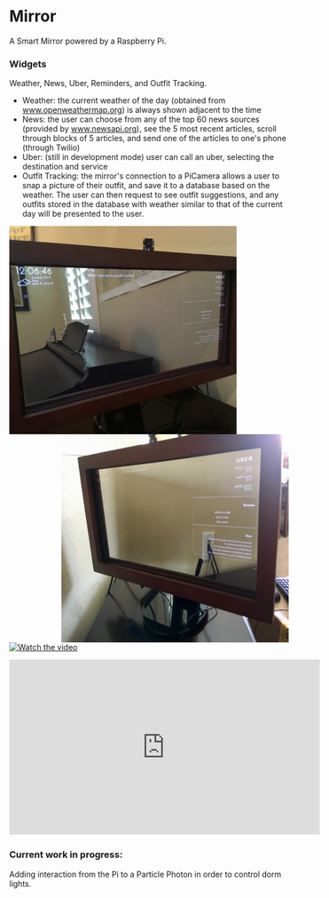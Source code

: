 # Mirror
A Smart Mirror powered by a Raspberry Pi. 

### Widgets 
Weather, News, Uber, Reminders, and Outfit Tracking.
- Weather: the current weather of the day (obtained from www.openweathermap.org) is always shown adjacent to the time
- News: the user can choose from any of the top 60 news sources (provided by www.newsapi.org), see the 5 most recent articles, scroll through blocks of 5 articles, and send one of the articles to one's phone (through Twilio)
- Uber: (still in development mode) user can call an uber, selecting the destination and service
- Outfit Tracking: the mirror's connection to a PiCamera allows a user to snap a picture of their outfit, and save it to a database based on the weather. The user can then request to see outfit suggestions, and any outfits stored in the database with weather similar to that of the current day will be presented to the user. 

<img align="left" width="410" height="375" src="https://github.com/ajoann/Mirror/blob/master/img/mirror_left.JPG">
<img align="right" width="410" height="375" src="https://github.com/ajoann/Mirror/blob/master/img/mirror_right.jpg">

[![Watch the video](https://img.youtube.com/vi/HZM_5S88JLk/0.jpg)](https://www.youtube.com/embed/HZM_5S88JLk)

<iframe width="560" height="315" src="https://www.youtube.com/embed/HZM_5S88JLk" frameborder="0" gesture="media" allow="encrypted-media" allowfullscreen></iframe>

### Current work in progress:
Adding interaction from the Pi to a Particle Photon in order to control dorm lights. 
